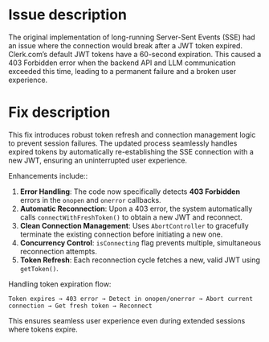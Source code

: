 # Issue description

The original implementation of long-running Server-Sent Events (SSE) had an issue where the connection would break after a JWT token expired. Clerk.com’s default JWT tokens have a 60-second expiration. This caused a 403 Forbidden error when the backend API and LLM communication exceeded this time, leading to a permanent failure and a broken user experience.

# Fix description

This fix introduces robust token refresh and connection management logic to prevent session failures. The updated process seamlessly handles expired tokens by automatically re-establishing the SSE connection with a new JWT, ensuring an uninterrupted user experience.

Enhancements include::

1. **Error Handling**: The code now specifically detects **403 Forbidden** errors in the `onopen` and `onerror` callbacks.
2. **Automatic Reconnection**: Upon a 403 error, the system automatically calls  `connectWithFreshToken()` to obtain a new JWT and reconnect.
3. **Clean Connection Management**: Uses `AbortController` to gracefully terminate the existing connection before initiating a new one.
4. **Concurrency Control**: `isConnecting` flag prevents multiple, simultaneous reconnection attempts.
5. **Token Refresh**: Each reconnection cycle fetches a new, valid JWT using `getToken()`.

Handling token expiration flow:
```
Token expires → 403 error → Detect in onopen/onerror → Abort current connection → Get fresh token → Reconnect
```

This ensures seamless user experience even during extended sessions where tokens expire.